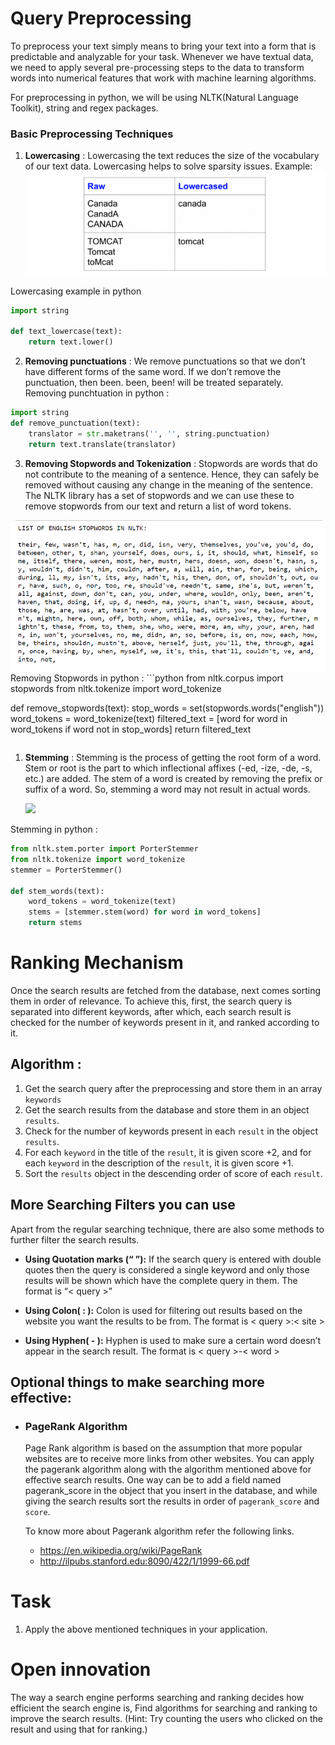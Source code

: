 # **Query Preprocessing**

To preprocess your text simply means to bring your text into a form that is predictable and analyzable for your task. Whenever we have textual data, we need to apply several pre-processing steps to the data to transform words into numerical features that work with machine learning algorithms.

For preprocessing in python, we will be using NLTK(Natural Language Toolkit), string and regex packages.

### **Basic Preprocessing Techniques**

1. **Lowercasing** : Lowercasing the text reduces the size of the vocabulary of our text data. Lowercasing helps to solve sparsity issues. Example: 
   <img src="diagrams/sparsity.png">

Lowercasing example in python
```python
import string

def text_lowercase(text):
    return text.lower()
```

2. **Removing punctuations** :  We remove punctuations so that we don’t have different forms of the same word. If we don’t remove the punctuation, then been. been, been! will be treated separately.
Removing punchtuation in python :
```python
import string
def remove_punctuation(text):
    translator = str.maketrans('', '', string.punctuation)
    return text.translate(translator)
```
3. **Removing Stopwords and Tokenization** : Stopwords are words that do not contribute to the meaning of a sentence. Hence, they can safely be removed without causing any change in the meaning of the sentence. The NLTK library has a set of stopwords and we can use these to remove stopwords from our text and return a list of word tokens.
<img src="diagrams/nltk_stopword.png">
Removing Stopwords in python :
```python
from nltk.corpus import stopwords
from nltk.tokenize import word_tokenize

def remove_stopwords(text):
    stop_words = set(stopwords.words("english"))
    word_tokens = word_tokenize(text)
    filtered_text = [word for word in word_tokens if word not in stop_words]
    return filtered_text
```
```

1. **Stemming** : Stemming is the process of getting the root form of a word. Stem or root is the part to which inflectional affixes (-ed, -ize, -de, -s, etc.) are added. The stem of a word is created by removing the prefix or suffix of a word. So, stemming a word may not result in actual words.

    <img src="diagrams/stemming.png">

Stemming in python : 
```python
from nltk.stem.porter import PorterStemmer
from nltk.tokenize import word_tokenize
stemmer = PorterStemmer()

def stem_words(text):
    word_tokens = word_tokenize(text)
    stems = [stemmer.stem(word) for word in word_tokens]
    return stems
```
# **Ranking Mechanism**

Once the search results are fetched from the database, next comes sorting them in order of relevance. To achieve this, first, the search query is separated into different keywords, after which, each search result is checked for the number of keywords present in it, and ranked according to it.
## **Algorithm**  :


1. Get the search query after the preprocessing and store them in an array `keywords`
2. Get the search results from the database and store them in an object `results`.
3. Check for the number of keywords present in each `result` in the object `results`.
4. For each `keyword` in the title of the `result`, it is given score +2, and for each `keyword` in the description of the `result`, it is given score +1.
5. Sort the `results` object in the descending order of score of each `result`. 

## More Searching Filters you can use

 Apart from the regular searching technique, there are also some methods to further filter the search results.  

- **Using Quotation marks (“ ”):** If the search query is entered with double quotes then the query is considered a single keyword and only those results will be shown which have the complete query in them. The format is “< query >”

- **Using Colon( : ):** Colon is used for filtering out results based on the website you want the results to be from. The format is < query >:< site >

- **Using Hyphen( - ):** Hyphen is used to make sure a certain word doesn’t appear in the search result. The format is < query >-< word >

## Optional things to make searching more effective:
- ### **PageRank Algorithm**
    Page Rank algorithm is based on the assumption that more popular websites are to receive more links from other websites. You can apply the pagerank algorithm along with the algorithm mentioned above for effective search results.
    One way can be to add a field named pagerank_score in the object that you insert in the database, and while giving the search results sort the results in order of `pagerank_score` and `score`.
  <br />

  To know more about Pagerank algorithm refer the following links.
  - https://en.wikipedia.org/wiki/PageRank
  - http://ilpubs.stanford.edu:8090/422/1/1999-66.pdf


# Task

1. Apply the above mentioned techniques in your application.

# Open innovation
The way a search engine performs searching and ranking decides how efficient the search engine is, Find algorithms for searching and ranking to improve the search results. (Hint: Try counting the users who clicked on the result and using that for ranking.)